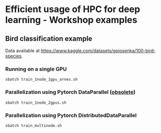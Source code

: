 # Efficient usage of HPC for deep learning - Workshop examples

## Bird classification example

Data available at https://www.kaggle.com/datasets/gpiosenka/100-bird-species.

### Running on a single GPU

```
sbatch train_1node_1gpu_arnes.sh
```

### Parallelization using Pytorch DataParallel ([obsolete](https://pytorch.org/tutorials/beginner/ddp_series_theory.html#why-you-should-prefer-ddp-over-dataparallel-dp))

```
sbatch train_1node_2gpus.sh
```

### Parallelization using Pytorch DistributedDataParallel

```
sbatch train_multinode.sh
```